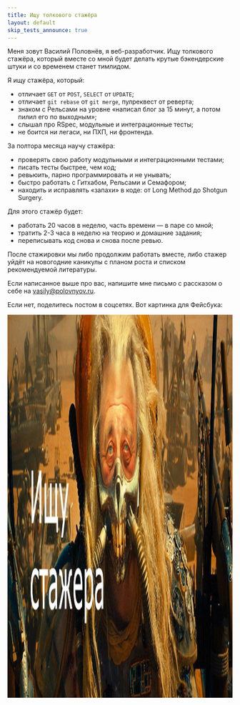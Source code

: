 ```yaml
---
title: Ищу толкового стажёра
layout: default
skip_tests_announce: true
---
```


Меня зовут Василий Половнёв, я веб-разработчик. Ищу толкового стажёра, который вместе со мной будет делать крутые бэкендерские штуки и со временем станет тимлидом.

Я ищу стажёра, который:

* отличает `GET` от `POST`, `SELECT` от `UPDATE`;
* отличает `git rebase` от `git merge`, пулреквест от реверта;
* знаком с Рельсами на уровне «написал блог за 15 минут, а потом пилил его по выходным»;
* слышал про RSpec, модульные и интеграционные тесты;
* не боится ни легаси, ни ПХП, ни фронтенда.

За полтора месяца научу стажёра:

* проверять свою работу модульными и интеграционными тестами;
* писать тесты быстрее, чем код;
* ревьюить, парно программировать и не унывать;
* быстро работать с Гитхабом, Рельсами и Семафором;
* находить и исправлять «запахи» в коде: от Long Method до Shotgun Surgery.

Для этого стажёр будет:

* работать 20 часов в неделю, часть времени — в паре со мной;
* тратить 2-3 часа в неделю на теорию и домашние задания;
* переписывать код снова и снова после ревью.

После стажировки мы либо продолжим работать вместе, либо стажер уйдёт на новогодние каникулы с планом роста и списком рекомендуемой литературы.

Если написанное выше про вас, напишите мне письмо с рассказом о себе на <a href="mailto:vasily@polovnyov.ru">vasily@polovnyov.ru</a>.

Если нет, поделитесь постом в соцсетях. Вот картинка для Фейсбука:

<img src="/assets/cccar2.jpg" class="img--break" width="2048" height="858" />
